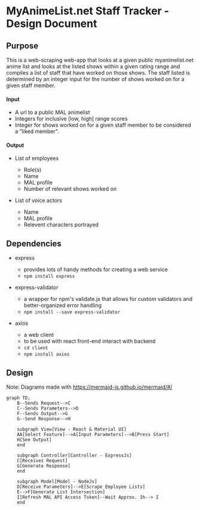 # MyAnimeList.net Staff Tracker - Design Document

## Purpose
This is a web-scraping web-app that looks at a given public myanimelist.net anime list 
and looks at the listed shows within a given rating range and compiles a list of staff
that have worked on those shows. The staff listed is determined by an integer input
for the number of shows worked on for a given staff member. 

#### Input
* A url to a public MAL animelist
* Integers for inclusive [low, high] range scores
* Integer for shows worked on for a given staff member to be considered a "liked member".
  
#### Output
* List of employees
  * Role(s)
  * Name
  * MAL profile
  * Number of relevant shows worked on

* List of voice actors
  * Name
  * MAL profile
  * Relevent characters portrayed

## Dependencies 
* express
  * provides lots of handy methods for creating a web service
  * `npm install express`

* express-validator 
  * a wrapper for npm's validate.js that allows for custom validators and better-organized error handling
  * `npm install --save express-validator`

* axios
  * a web client
  * to be used with react front-end interact with backend
  * `cd client`
  * `npm install axios`

## Design
Note: Diagrams made with https://mermaid-js.github.io/mermaid/#/

```mermaid
graph TD;
    B--Sends Request-->C
    C--Sends Parameters-->D
    F--Sends Output-->G
    G--Send Response-->H

    subgraph View[View - React & Material UI]
    AA[Select Feature]-->A[Input Parameters]-->B[Press Start]
    H[See Output]
    end

    subgraph Controller[Controller - ExpressJs]
    C[Receives Request]
    G[Generate Response]
    end

    subgraph Model[Model - NodeJs]
    D[Receive Parameters]-->E[Scrape Employee Lists]
    E-->F[Generate List Intersection]
    I[Refresh MAL API Access Token]--Wait Approx. 1h--> I
    end

```